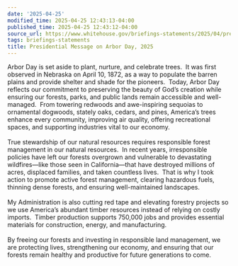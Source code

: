 ```yaml
---
date: '2025-04-25'
modified_time: 2025-04-25 12:43:13-04:00
published_time: 2025-04-25 12:43:12-04:00
source_url: https://www.whitehouse.gov/briefings-statements/2025/04/presidential-message-on-arbor-day-2025/
tags: briefings-statements
title: Presidential Message on Arbor Day, 2025
---
```

 
Arbor Day is set aside to plant, nurture, and celebrate trees.  It was
first observed in Nebraska on April 10, 1872, as a way to populate the
barren plains and provide shelter and shade for the pioneers.  Today,
Arbor Day reflects our commitment to preserving the beauty of God’s
creation while ensuring our forests, parks, and public lands remain
accessible and well-managed.  From towering redwoods and awe-inspiring
sequoias to ornamental dogwoods, stately oaks, cedars, and pines,
America’s trees enhance every community, improving air quality, offering
recreational spaces, and supporting industries vital to our economy.  
   
True stewardship of our natural resources requires responsible forest
management in our natural resources.  In recent years, irresponsible
policies have left our forests overgrown and vulnerable to devastating
wildfires—like those seen in California—that have destroyed millions of
acres, displaced families, and taken countless lives.  That is why I
took action to promote active forest management, clearing hazardous
fuels, thinning dense forests, and ensuring well-maintained
landscapes.  
   
My Administration is also cutting red tape and elevating forestry
projects so we use America’s abundant timber resources instead of
relying on costly imports.  Timber production supports 750,000 jobs and
provides essential materials for construction, energy, and
manufacturing.   
   
By freeing our forests and investing in responsible land management, we
are protecting lives, strengthening our economy, and ensuring that our
forests remain healthy and productive for future generations to come.
